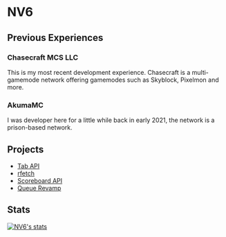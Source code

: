 # NV6

## Previous Experiences
### Chasecraft MCS LLC
This is my most recent development experience. Chasecraft is a multi-gamemode network offering gamemodes such as Skyblock, Pixelmon and more.

### AkumaMC
I was developer here for a little while back in early 2021, the network is a prison-based network.

## Projects
* [Tab API](https://github.com/TabAPI)
* [rfetch](https://github.com/rfetch)
* [Scoreboard API](https://github.com/ScoreboardAPI)
* [Queue Revamp](https://github.com/queue-recode)

## Stats
[![NV6's stats](https://github-readme-stats.vercel.app/api?username=nosequel)](https://github.com/anuraghazra/github-readme-stats)